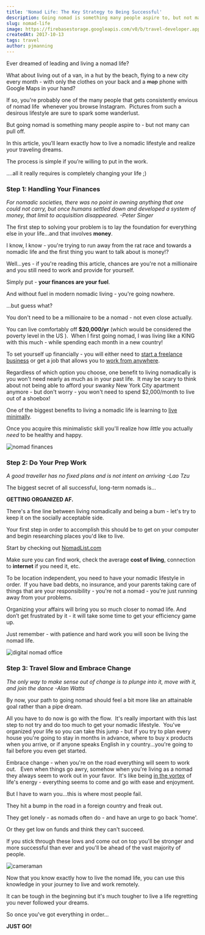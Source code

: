 ```yaml
---
title: 'Nomad Life: The Key Strategy to Being Successful'
description: Going nomad is something many people aspire to, but not many can pull off. Let's learn exactly how to live a nomad lifestyle and realize your travel dreams.
slug: nomad-life
image: https://firebasestorage.googleapis.com/v0/b/travel-developer.appspot.com/o/posts%2Fnomad-life%2Fsurf-nomad.jpg?alt=media&token=0e112ae0-b161-4d08-b8dd-e23a24d33b8f
createdAt: 2017-10-13
tags: travel
author: pjmanning
---
```


Ever dreamed of leading and living a nomad life?

What about living out of a van, in a hut by the beach, flying to a new city every month - with only the clothes on your back and a ~~map~~ phone with Google Maps in your hand?

If so, you're probably one of the many people that gets consistently envious of nomad life  whenever you browse Instagram.  Pictures from such a desirous lifestyle are sure to spark some wanderlust.

But going nomad is something many people aspire to - but not many can pull off.

In this article, you’ll learn exactly how to live a nomadic lifestyle and realize your traveling dreams.

The process is simple if you’re willing to put in the work.

....all it really requires is completely changing your life ;)

### Step 1: Handling Your Finances

_For nomadic societies, there was no point in owning anything that one could not carry, but once humans settled down and developed a system of money, that limit to acquisition disappeared. -Peter Singer_

The first step to solving your problem is to lay the foundation for everything else in your life...and that involves **money**.

I know, I know - you're trying to run away from the rat race and towards a nomadic life and the first thing you want to talk about is money!?

Well...yes - if you're reading this article, chances are you're not a millionaire and you still need to work and provide for yourself.

Simply put - **your finances are your fuel**.

And without fuel in modern nomadic living - you're going nowhere.

...but guess what?

You don't need to be a millionaire to be a nomad - not even close actually.

You can live comfortably off **\$20,000/yr** (which would be considered the poverty level in the US ).  When I first going nomad, I was living like a KING with this much - while spending each month in a new country!

To set yourself up financially - you will either need to [start a freelance business](http://course.traveldeveloper.com/p/digital-nomad-course-online/) or get a job that allows you to [work from anywhere](http://remoteok.io/).

Regardless of which option you choose, one benefit to living nomadically is you won't need nearly as much as in your past life.  It may be scary to think about not being able to afford your swanky New York City apartment anymore - but don't worry - you won't need to spend \$2,000/month to live out of a shoebox!

One of the biggest benefits to living a nomadic life is learning to [live minimally](http://remoteok.io/).

Once you acquire this minimalistic skill you'll realize how _little_ you actually _need_ to be healthy and happy.

![nomad finances](https://firebasestorage.googleapis.com/v0/b/travel-developer.appspot.com/o/posts%2Fnomad-life%2Fnomad-finances.jpg?alt=media&token=9a297247-1c05-426f-88dc-cbdca5674670)

### Step 2: Do Your Prep Work

_A good traveller has no fixed plans and is not intent on arriving -Lao Tzu_

The biggest secret of all successful, long-term nomads is...

**GETTING ORGANIZED AF.**

There's a fine line between living nomadically and being a bum - let's try to keep it on the socially acceptable side.

Your first step in order to accomplish this should be to get on your computer and begin researching places you'd like to live.

Start by checking out [NomadList.com](http://nomadlist.com/)

Make sure you can find work, check the average **cost of living**, connection to **internet** if you need it, etc.

To be location independent, you need to have your nomadic lifestyle in order.  If you have bad debts, no insurance, and your parents taking care of things that are your responsibility - you're not a nomad - you're just running away from your problems.

Organizing your affairs will bring you so much closer to nomad life. And don’t get frustrated by it - it will take some time to get your efficiency game up.

Just remember - with patience and hard work you will soon be living the nomad life.

![digital nomad office](https://firebasestorage.googleapis.com/v0/b/travel-developer.appspot.com/o/posts%2Fnomad-life%2Fdigital-nomad-bedroom-office.jpg?alt=media&token=4fb4588f-4e69-4fe5-aeda-63d9fec8417e)

### Step 3: Travel Slow and Embrace Change

_The only way to make sense out of change is to plunge into it, move with it, and join the dance -Alan Watts_

By now, your path to going nomad should feel a bit more like an attainable goal rather than a pipe dream.

All you have to do now is go with the flow.  It's really important with this last step to not try and do too much to get your nomadic lifestyle.  You've organized your life so you can take this jump - but if you try to plan every house you're going to stay in months in advance, where to buy x products when you arrive, or if anyone speaks English in y country...you're going to fail before you even get started.

Embrace change - when you're on the road everything will seem to work out.   Even when things go awry, somehow when you're living as a nomad they always seem to work out in your favor.  It's like being [in the vortex](http://goodvibeblog.com/what-is-the-vortex-the-what-why-how/) of life's energy - everything seems to come and go with ease and enjoyment.

But I have to warn you...this is where most people fail.

They hit a bump in the road in a foreign country and freak out.

They get lonely - as nomads often do - and have an urge to go back 'home'.

Or they get low on funds and think they can't succeed.

If you stick through these lows and come out on top you'll be stronger and more successful than ever and you'll be ahead of the vast majority of people.

![cameraman](https://firebasestorage.googleapis.com/v0/b/travel-developer.appspot.com/o/posts%2Fnomad-life%2Fnomad-photographer.jpg?alt=media&token=810850c5-a66d-4402-a988-c2ccc5177d39)

Now that you know exactly how to live the nomad life, you can use this knowledge in your journey to live and work remotely.

It can be tough in the beginning but it's much tougher to live a life regretting you never followed your dreams.

So once you've got everything in order...

**JUST GO!**
